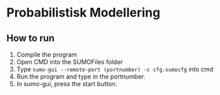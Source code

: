 # Probabilistisk Modellering

## How to run
1. Compile the program
2. Open CMD into the SUMOFiles folder
3. Type `sumo-gui --remote-port (portnumber) -c cfg.sumocfg` into cmd
4. Run the program and type in the portnumber.
5. In sumo-gui, press the start button.
